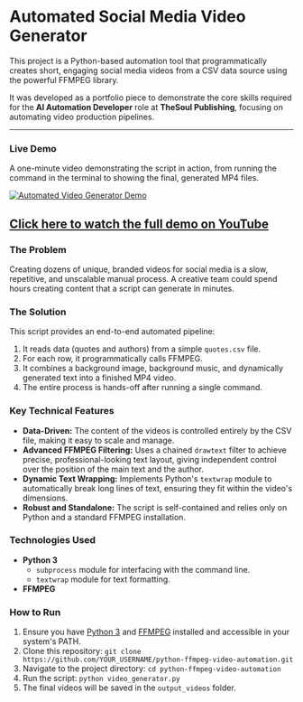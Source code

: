 # Automated Social Media Video Generator

This project is a Python-based automation tool that programmatically creates short, engaging social media videos from a CSV data source using the powerful FFMPEG library.

It was developed as a portfolio piece to demonstrate the core skills required for the **AI Automation Developer** role at **TheSoul Publishing**, focusing on automating video production pipelines.

---

### Live Demo

A one-minute video demonstrating the script in action, from running the command in the terminal to showing the final, generated MP4 files.

[![Automated Video Generator Demo](https://img.youtube.com/vi/ryzhvRr-Pi0/0.jpg)](https://youtu.be/ryzhvRr-Pi0)

**[Click here to watch the full demo on YouTube](https://youtu.be/ryzhvRr-Pi0)**
---

### The Problem
Creating dozens of unique, branded videos for social media is a slow, repetitive, and unscalable manual process. A creative team could spend hours creating content that a script can generate in minutes.

### The Solution
This script provides an end-to-end automated pipeline:
1.  It reads data (quotes and authors) from a simple `quotes.csv` file.
2.  For each row, it programmatically calls FFMPEG.
3.  It combines a background image, background music, and dynamically generated text into a finished MP4 video.
4.  The entire process is hands-off after running a single command.

### Key Technical Features
*   **Data-Driven:** The content of the videos is controlled entirely by the CSV file, making it easy to scale and manage.
*   **Advanced FFMPEG Filtering:** Uses a chained `drawtext` filter to achieve precise, professional-looking text layout, giving independent control over the position of the main text and the author.
*   **Dynamic Text Wrapping:** Implements Python's `textwrap` module to automatically break long lines of text, ensuring they fit within the video's dimensions.
*   **Robust and Standalone:** The script is self-contained and relies only on Python and a standard FFMPEG installation.

### Technologies Used
*   **Python 3**
    *   `subprocess` module for interfacing with the command line.
    *   `textwrap` module for text formatting.
*   **FFMPEG**

### How to Run
1.  Ensure you have [Python 3](https://www.python.org/downloads/) and [FFMPEG](https://ffmpeg.org/download.html) installed and accessible in your system's PATH.
2.  Clone this repository: `git clone https://github.com/YOUR_USERNAME/python-ffmpeg-video-automation.git`
3.  Navigate to the project directory: `cd python-ffmpeg-video-automation`
4.  Run the script: `python video_generator.py`
5.  The final videos will be saved in the `output_videos` folder.
